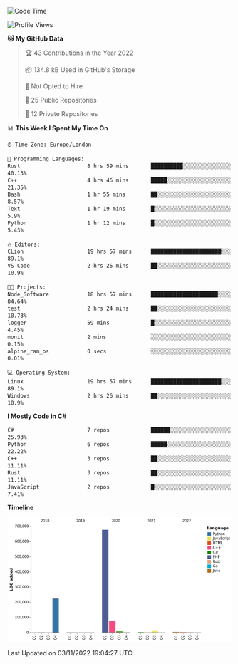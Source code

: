 <!--START_SECTION:waka-->
![Code Time](http://img.shields.io/badge/Code%20Time-364%20hrs%2028%20mins-blue)

![Profile Views](http://img.shields.io/badge/Profile%20Views-0-blue)

**🐱 My GitHub Data** 

> 🏆 43 Contributions in the Year 2022
 > 
> 📦 134.8 kB Used in GitHub's Storage 
 > 
> 🚫 Not Opted to Hire
 > 
> 📜 25 Public Repositories 
 > 
> 🔑 12 Private Repositories  
 > 
📊 **This Week I Spent My Time On** 

```text
⌚︎ Time Zone: Europe/London

💬 Programming Languages: 
Rust                     8 hrs 59 mins       ██████████░░░░░░░░░░░░░░░   40.13% 
C++                      4 hrs 46 mins       █████░░░░░░░░░░░░░░░░░░░░   21.35% 
Bash                     1 hr 55 mins        ██░░░░░░░░░░░░░░░░░░░░░░░   8.57% 
Text                     1 hr 19 mins        █░░░░░░░░░░░░░░░░░░░░░░░░   5.9% 
Python                   1 hr 12 mins        █░░░░░░░░░░░░░░░░░░░░░░░░   5.43%

🔥 Editors: 
CLion                    19 hrs 57 mins      ██████████████████████░░░   89.1% 
VS Code                  2 hrs 26 mins       ██░░░░░░░░░░░░░░░░░░░░░░░   10.9%

🐱‍💻 Projects: 
Node_Software            18 hrs 57 mins      █████████████████████░░░░   84.64% 
test                     2 hrs 24 mins       ██░░░░░░░░░░░░░░░░░░░░░░░   10.73% 
logger                   59 mins             █░░░░░░░░░░░░░░░░░░░░░░░░   4.45% 
monit                    2 mins              ░░░░░░░░░░░░░░░░░░░░░░░░░   0.15% 
alpine_ram_os            0 secs              ░░░░░░░░░░░░░░░░░░░░░░░░░   0.01%

💻 Operating System: 
Linux                    19 hrs 57 mins      ██████████████████████░░░   89.1% 
Windows                  2 hrs 26 mins       ██░░░░░░░░░░░░░░░░░░░░░░░   10.9%

```

**I Mostly Code in C#** 

```text
C#                       7 repos             ██████░░░░░░░░░░░░░░░░░░░   25.93% 
Python                   6 repos             █████░░░░░░░░░░░░░░░░░░░░   22.22% 
C++                      3 repos             ██░░░░░░░░░░░░░░░░░░░░░░░   11.11% 
Rust                     3 repos             ██░░░░░░░░░░░░░░░░░░░░░░░   11.11% 
JavaScript               2 repos             █░░░░░░░░░░░░░░░░░░░░░░░░   7.41%

```


**Timeline**

![Chart not found](https://raw.githubusercontent.com/Jirubizu/Jirubizu/master/charts/bar_graph.png) 


 Last Updated on 03/11/2022 19:04:27 UTC
<!--END_SECTION:waka-->